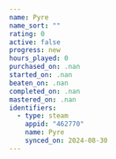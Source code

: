 ```yaml
---
name: Pyre
name_sort: ""
rating: 0
active: false
progress: new
hours_played: 0
purchased_on: .nan
started_on: .nan
beaten_on: .nan
completed_on: .nan
mastered_on: .nan
identifiers:
  - type: steam
    appid: "462770"
    name: Pyre
    synced_on: 2024-08-30
---
```


